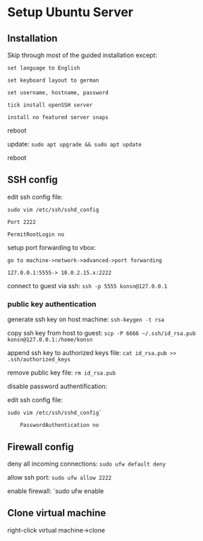 # Setup Ubuntu Server

## Installation
Skip through most of the guided installation except:
 
    set language to English
 
    set keyboard layout to german
 
    set username, hostname, password
 
    tick install openSSH server
 
    install no featured server snaps
 
reboot
 
update: `sudo apt upgrade && sudo apt update`
 
reboot
 
## SSH config
edit ssh config file:
 
   `sudo vim /etc/ssh/sshd_config`
    
    Port 2222
     
    PermitRootLogin no
 
setup port forwarding to vbox:
 
    go to machine->network->advanced->port forwarding
  
    127.0.0.1:5555-> 10.0.2.15.x:2222
 
connect to guest via ssh: `ssh -p 5555 konsn@127.0.0.1`
  
### public key authentication
generate ssh key on host machine: `ssh-keygen -t rsa`
 
copy ssh key from host to guest: `scp -P 6666 ~/.ssh/id_rsa.pub konsn@127.0.0.1:/home/konsn`
 
append ssh key to authorized keys file: `cat id_rsa.pub >> .ssh/authorized_keys`
 
remove public key file: `rm id_rsa.pub`
 
disable password authentification:
 
edit ssh config file:
  
    sudo vim /etc/ssh/sshd_config`
 
        PasswordAuthentication no

## Firewall config
deny all incoming connections: `sudo ufw default deny`
 
allow ssh port: `sudo ufw allow 2222`
 
enable firewall: `sudo ufw enable

## Clone virtual machine
right-click virtual machine->clone

